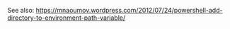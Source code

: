 See also: https://mnaoumov.wordpress.com/2012/07/24/powershell-add-directory-to-environment-path-variable/
